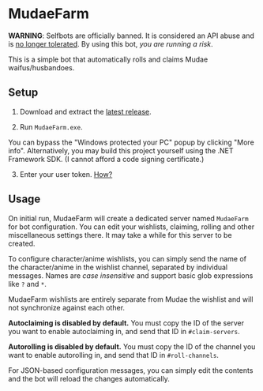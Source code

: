 # MudaeFarm

**WARNING**: Selfbots are officially banned. It is considered an API abuse and is [no longer tolerated](https://support.discordapp.com/hc/en-us/articles/115002192352-Automated-user-accounts-self-bots-). By using this bot, *you are running a risk*.

This is a simple bot that automatically rolls and claims Mudae waifus/husbandoes.

## Setup

1. Download and extract the [latest release](https://github.com/chiyadev/MudaeFarm/releases/latest/download/MudaeFarm.zip).

2. Run `MudaeFarm.exe`.

You can bypass the "Windows protected your PC" popup by clicking "More info". Alternatively, you may build this project yourself using the .NET Framework SDK. (I cannot afford a code signing certificate.)

3. Enter your user token. [How?](https://github.com/chiyadev/MudaeFarm/blob/master/User%20tokens.md)

## Usage

On initial run, MudaeFarm will create a dedicated server named `MudaeFarm` for bot configuration. You can edit your wishlists, claiming, rolling and other miscellaneous settings there. It may take a while for this server to be created.

To configure character/anime wishlists, you can simply send the name of the character/anime in the wishlist channel, separated by individual messages. Names are *case insensitive* and support basic glob expressions like `?` and `*`.

MudaeFarm wishlists are entirely separate from Mudae the wishlist and will not synchronize against each other.

**Autoclaiming is disabled by default.** You must copy the ID of the server you want to enable autoclaiming in, and send that ID in `#claim-servers`.

**Autorolling is disabled by default.** You must copy the ID of the channel you want to enable autorolling in, and send that ID in `#roll-channels`.

For JSON-based configuration messages, you can simply edit the contents and the bot will reload the changes automatically.
